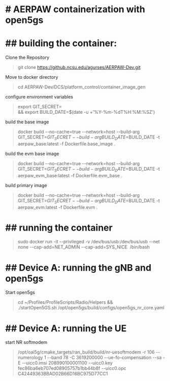 

# # AERPAW containerization with open5gs


# ## building the container:

Clone the Repository
> git clone https://github.ncsu.edu/agurses/AERPAW-Dev.git

Move to docker directory
> cd AERPAW-Dev/DCS/platform_control/container_image_gen

configure environment variables
> export GIT_SECRET=<github secret key> \
> && export BUILD_DATE=$(date -u +'%Y-%m-%dT%H:%M:%SZ')

build the base image
> docker build --no-cache=true --network=host --build-arg GIT_SECRET=$GIT_SECRET  --build-arg BUILD_DATE=$BUILD_DATE  -t aerpaw_base:latest -f Dockerfile.base_image .

build the evm base image
> docker build --no-cache=true --network=host --build-arg GIT_SECRET=$GIT_SECRET  --build-arg BUILD_DATE=$BUILD_DATE -t aerpaw_evm_base:latest -f Dockerfile.evm_base .

build primary image 
> docker build --no-cache=true --network=host --build-arg GIT_SECRET=$GIT_SECRET --build-arg BUILD_DATE=$BUILD_DATE -t aerpaw_evm:latest -f Dockerfile.evm .



# ## running the container
 
> sudo docker run -it --privileged  -v /dev/bus/usb:/dev/bus/usb --net none --cap-add=NET_ADMIN --cap-add=SYS_NICE <Image ID> /bin/bash



# ## Device A: running the gNB and open5gs

Start open5gs
> cd ~/Profiles/ProfileScripts/Radio/Helpers && \
> ./startOpen5GS.sh /opt/open5gs/build/configs/open5gs_nr_core.yaml


# ## Device A: running the UE

start NR softmodem
> /opt/oai5g/cmake_targets/ran_build/build/nr-uesoftmodem -r 106 --numerology 1 --band 78 -C 3619200000 --ue-fo-compensation --sa -E --uicc0.imsi 208990100001100 --uicc0.key fec86ba6eb707ed08905757b1bb44b8f --uicc0.opc C42449363BBAD02B66D16BC975D77CC1 


